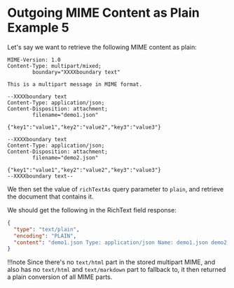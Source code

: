 # Outgoing MIME Content as Plain Example 5

Let's say we want to retrieve the following MIME content as plain:

```text
MIME-Version: 1.0
Content-Type: multipart/mixed;
        boundary="XXXXboundary text"

This is a multipart message in MIME format.

--XXXXboundary text
Content-Type: application/json;
Content-Disposition: attachment;
        filename="demo1.json"

{"key1":"value1","key2":"value2","key3":"value3"}

--XXXXboundary text
Content-Type: application/json;
Content-Disposition: attachment;
        filename="demo2.json"

{"key1":"value1","key2":"value2","key3":"value3"}
--XXXXboundary text--
```

We then set the value of `richTextAs` query parameter to `plain`, and retrieve the document that contains it.

We should get the following in the RichText field response:

```json
{
  "type": "text/plain",
  "encoding": "PLAIN",
  "content": "demo1.json Type: application/json Name: demo1.json demo2.json Type: application/json Name: demo2.json"
}
```

!!!note
    Since there's no `text/html` part in the stored multipart MIME, and also has no `text/html` and `text/markdown` part to fallback to, it then returned a plain conversion of all MIME parts.
